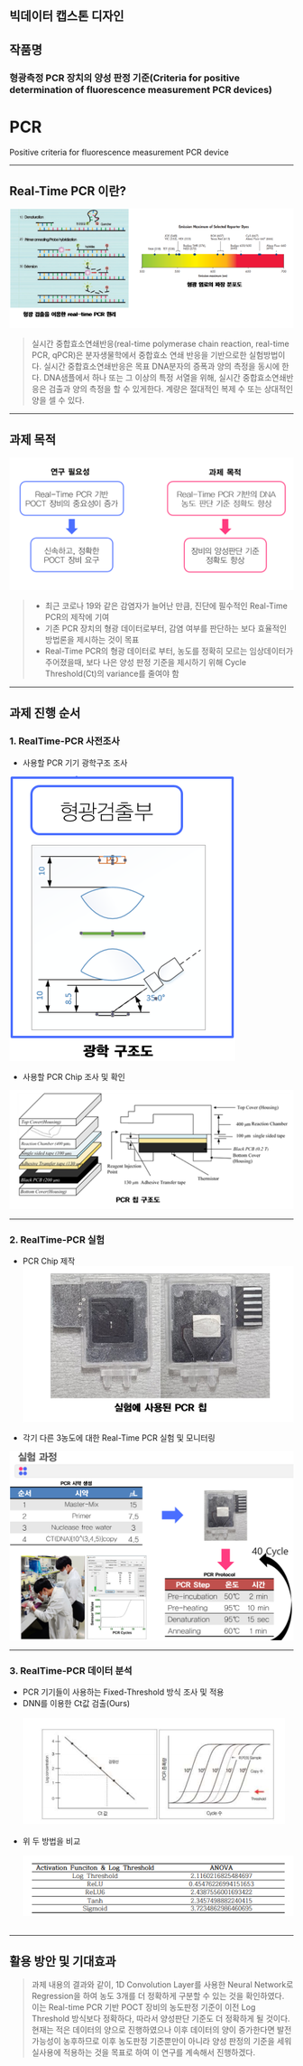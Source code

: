 ## 빅데이터 캡스톤 디자인
## 작품명
### 형광측정 PCR 장치의 양성 판정 기준(Criteria for positive determination of fluorescence measurement PCR devices)



# PCR
Positive criteria for fluorescence measurement PCR device

---
## Real-Time PCR 이란?
![pcr.PNG](./imgs/pcr.PNG)
> 실시간 중합효소연쇄반응(real-time polymerase chain reaction, real-time PCR, qPCR)은 분자생물학에서 중합효소 연쇄 반응을 기반으로한 실험방법이다. 실시간 중합효소연쇄반응은 목표 DNA분자의 증폭과 양의 측정을 동시에 한다. DNA샘플에서 하나 또는 그 이상의 특정 서열을 위해, 실시간 중합효소연쇄반응은 검출과 양의 측정을 할 수 있게한다. 계량은 절대적인 복제 수 또는 상대적인 양을 셀 수 있다.


---
## 과제 목적
![project.PNG](./imgs/project.PNG)
>- 최근 코로나 19와 같은 감염자가 늘어난 만큼, 진단에 필수적인 Real-Time PCR의 제작에 기여
>- 기존 PCR 장치의 형광 데이터로부터, 감염 여부를 판단하는 보다 효율적인 방법론을 제시하는 것이 목표
>- Real-Time PCR의 형광 데이터로 부터, 농도를 정확히 모르는 임상데이터가 주어졌을때, 보다 나은 양성 판정 기준을 제시하기 위해 Cycle Threshold(Ct)의 variance를 줄여야 함

---
## 과제 진행 순서

### 1. RealTime-PCR 사전조사
- 사용할 PCR 기기 광학구조 조사

![light.PNG](./imgs/light.PNG)

- 사용할 PCR Chip 조사 및 확인

![top.PNG](./imgs/top.PNG) 

---

### 2. RealTime-PCR 실험
- PCR Chip 제작  
![chip.PNG](./imgs/chip.PNG)

- 각기 다른 3농도에 대한 Real-Time PCR 실험 및 모니터링

![silhum.PNG](./imgs/silhum.PNG)

---

### 3. RealTime-PCR 데이터 분석

- PCR 기기들이 사용하는 Fixed-Threshold 방식 조사 및 적용
- DNN를 이용한 Ct값 검출(Ours)
<br></br>
![ct.PNG](./imgs/ct.PNG)
<br></br>
- 위 두 방법을 비교
<br></br>
![chart.PNG](./imgs/chart.PNG)
<br></br>

---
## 활용 방안 및 기대효과
> 과제 내용의 결과와 같이, 1D Convolution Layer를 사용한 Neural Network로 Regression을 하여 농도 3개를 더 정확하게 구분할 수 있는 것을 확인하였다. 이는 Real-time PCR 기반 POCT 장비의 농도판정 기준이 이전 Log Threshold 방식보다 정확하다, 따라서 양성판단 기준도 더 정확하게 될 것이다. 현재는 적은 데이터의 양으로 진행하였으나 이후 데이터의 양이 증가한다면 발전 가능성이 농후하므로 이후 농도판정 기준뿐만이 아니라 양성 판정의 기준을 세워 실사용에 적용하는 것을 목표로 하여 이 연구를 계속해서 진행하겠다.
